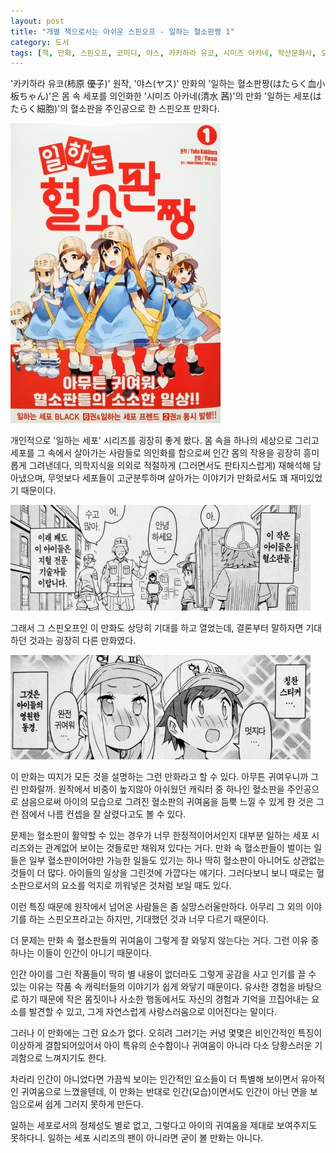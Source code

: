 ```yaml
---
layout: post
title: "개별 책으로서는 아쉬운 스핀오프 - 일하는 혈소판짱 1"
category: 도서
tags: [책, 만화, 스핀오프, 코미디, 야스, 카키하라 유코, 시미즈 아카네, 학산문화사, 오피니언 리더, 서평]
---
```


'카키하라 유코(柿原 優子)' 원작,
'야스(ヤス)' 만화의
'일하는 혈소판짱(はたらく血小板ちゃん)'은
몸 속 세포를 의인화한 '시미즈 아카네(清水 茜)'의 만화 '일하는 세포(はたらく細胞)'의 혈소판을 주인공으로 한 스핀오프 만화다.

![표지](/images/hataraku-kesshoubanchan-1-comic-book-h480.jpg)

개인적으로 '일하는 세포' 시리즈를 굉장히 좋게 봤다.
몸 속을 하나의 세상으로 그리고
세포를 그 속에서 살아가는 사람들로 의인화를 함으로써
인간 몸의 작용을 굉장히 흥미롭게 그려낸데다,
의학지식을 의외로 적절하게 (그러면서도 판타지스럽게) 재해석해 담아냈으며,
무엇보다 세포들이 고군분투하며 살아가는 이야기가 만화로서도 꽤 재미있었기 때문이다.

![4](/images/hataraku-kesshoubanchan-1-comic-book-p004.jpg)

그래서 그 스핀오프인 이 만화도 상당히 기대를 하고 열었는데,
결론부터 말하자면 기대하던 것과는 굉장히 다른 만화였다.

![48](/images/hataraku-kesshoubanchan-1-comic-book-p048.jpg)

이 만화는 띠지가 모든 것을 설명하는 그런 만화라고 할 수 있다.
아무튼 귀여우니까 그린 만화랄까.
원작에서 비중이 높지않아 아쉬웠던 캐릭터 중 하나인 혈소판을 주인공으로 삼음으로써
아이의 모습으로 그려진 혈소판의 귀여움을 듬뿍 느낄 수 있게 한 것은
그런 점에서 나름 컨셉을 잘 살렸다고도 볼 수 있다.

문제는 혈소판이 활약할 수 있는 경우가 너무 한정적이어서인지
대부분 일하는 세포 시리즈와는 관계없어 보이는 것들로만 채워져 있다는 거다.
만화 속 혈소판들이 벌이는 일들은 일부 혈소판이어야만 가능한 일들도 있기는 하나
딱히 혈소판이 아니어도 상관없는 것들이 더 많다.
아이들의 일상을 그린것에 가깝다는 얘기다.
그러다보니 보니 때로는 혈소판으로서의 요소를 억지로 끼워넣은 것처럼 보일 때도 있다.

이런 특징 때문에 원작에서 넘어온 사람들은 좀 실망스러울만하다.
아무리 그 외의 이야기를 하는 스핀오프라고는 하지만, 기대했던 것과 너무 다르기 때문이다.

더 문제는 만화 속 혈소판들의 귀여움이 그렇게 잘 와닿지 않는다는 거다.
그런 이유 중 하나는 이들이 인간이 아니기 때문이다.

인간 아이를 그린 작품들이 딱히 별 내용이 없더라도 그렇게 공감을 사고 인기를 끌 수 있는 이유는
작품 속 캐릭터들의 이야기가 쉽게 와닿기 때문이다.
유사한 경험을 바탕으로 하기 때문에
작은 몸짓이나 사소한 행동에서도 자신의 경험과 기억을 끄집어내는 요소를 발견할 수 있고,
그게 자연스럽게 사랑스러움으로 이어진다는 말이다.

그러나 이 만화에는 그런 요소가 없다.
오히려 그러기는 커녕 몇몇은 비인간적인 특징이 이상하게 결합되어있어서
아이 특유의 순수함이나 귀여움이 아니라 다소 당황스러운 기괴함으로 느껴지기도 한다.

차라리 인간이 아니었다면 가끔씩 보이는 인간적인 요소들이 더 특별해 보이면서 유아적인 귀여움으로 느꼈을텐데,
이 만화는 반대로 인간(모습)이면서도 인간이 아닌 면을 보임으로써 쉽게 그러지 못하게 만든다.

일하는 세포로서의 정체성도 별로 없고,
그렇다고 아이의 귀여움을 제대로 보여주지도 못하다니.
일하는 세포 시리즈의 팬이 아니라면 굳이 볼 만화는 아니다.
